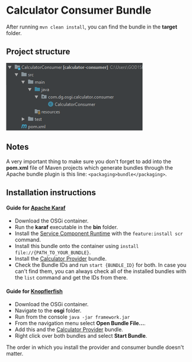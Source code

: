 # Calculator Consumer Bundle

After running <code>mvn clean install</code>, you can find the bundle in the <b>target</b> folder.

## Project structure
<img src="project_layout.png"></img>

## Notes
A very important thing to make sure you don't forget to add into the <b>pom.xml</b> file of Maven projects which generate bundles through the Apache bundle plugin is this line: <code>&lt;packaging&gt;bundle&lt;/packaging&gt;</code>.

## Installation instructions

#### Guide for [Apache Karaf](https://karaf.apache.org/)
 - Download the OSGi container.
 - Run the <b>karaf</b> executable in the <b>bin</b> folder.
 - Install the [Service Component Runtime](https://felix.apache.org/documentation/subprojects/apache-felix-service-component-runtime.html) with the `feature:install scr` command.
 - Install this bundle onto the container using `install file://{PATH_TO_YOUR_BUNDLE}`.
 - Install the [Calculator Provider](https://github.com/danielgospodinow/Calculator-OSGi/tree/master/CalculatorProvider) bundle.
 - Check the Bundle IDs and run `start {BUNDLE_ID}` for both. In case you can't find them, you can always check all of the installed bundles with the `list` command and get the IDs from there.

#### Guide for [Knopflerfish](https://www.knopflerfish.org/)
 - Download the OSGi container.
 - Navigate to the <b>osgi</b> folder.
 - Run from the console `java -jar framework.jar`
 - From the navigation menu select <b>Open Bundle File...</b>.
 - Add this and the [Calculator Provider](https://github.com/danielgospodinow/Calculator-OSGi/tree/master/CalculatorProvider) bundle.
 - Right click over both bundles and select <b>Start Bundle</b>.

 The order in which you install the provider and consumer bundle doesn't matter.
